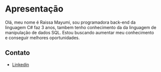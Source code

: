# Apresentação

Olá, meu nome é Raissa Mayumi, sou programadora back-end da linguagem C# faz 3 anos, tambem tenho conhecimento da da linguagem de manipulação de dados SQL. Estou buscando aumentar meu conhecimento e conseguir melhores oportunidades.

## Contato 
- [Linkedin](https://www.linkedin.com/in/raissa-mayumi-ogusku-801526140)
